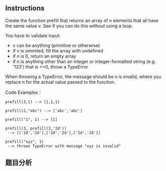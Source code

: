 ## Instructions
Create the function prefill that returns an array of n elements that all have the same value v. See if you can do this without using a loop.

You have to validate input:

- v can be anything (primitive or otherwise)
- if v is ommited, fill the array with undefined
- if n is 0, return an empty array
- if n is anything other than an integer or integer-formatted string (e.g. '123') that is >=0, throw a TypeError

When throwing a TypeError, the message should be n is invalid, where you replace n for the actual value passed to the function.

Code Examples：

```
prefill(3,1) --> [1,1,1]

prefill(2,"abc") --> ['abc','abc']

prefill("1", 1) --> [1]

prefill(3, prefill(2,'2d'))
 --> [['2d','2d'],['2d','2d'],['2d','2d']]

prefill("xyz", 1)
 --> throws TypeError with message "xyz is invalid"
```

## 题目分析
